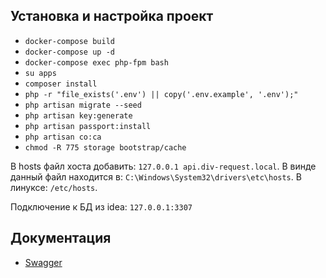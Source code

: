 ## Установка и настройка проект

- `docker-compose build`
- `docker-compose up -d`
- `docker-compose exec php-fpm bash`
- `su apps`
- `composer install`
- `php -r "file_exists('.env') || copy('.env.example', '.env');"`
- `php artisan migrate --seed`
- `php artisan key:generate`
- `php artisan passport:install`
- `php artisan co:ca`
- `chmod -R 775 storage bootstrap/cache`

В hosts файл хоста добавить: `127.0.0.1 api.div-request.local`.
В винде данный файл находится в: `C:\Windows\System32\drivers\etc\hosts`.
В линуксе: `/etc/hosts`.

Подключение к БД из idea: `127.0.0.1:3307`
## Документация
- [Swagger](http://api.div-request.local/api/documentation)
